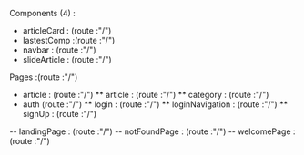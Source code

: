 Components (4) :

- articleCard : (route :"/")
- lastestComp :(route :"/")
- navbar : (route :"/")
- slideArticle : (route :"/")

Pages :(route :"/")

- article : (route :"/")
  ** article : (route :"/")
  ** category : (route :"/")
- auth (route :"/")
  ** login : (route :"/")
  ** loginNavigation : (route :"/")
  \*\* signUp : (route :"/")

-- landingPage : (route :"/")
-- notFoundPage : (route :"/")
-- welcomePage : (route :"/")
